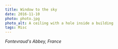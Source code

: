 ```yaml
---
title: Window to the sky
date: 2016-11-10
photo: photo.jpg
photo_alt: A ceiling with a hole inside a building
tags: Misc
---
```


*Fontevraud's Abbey, France*
